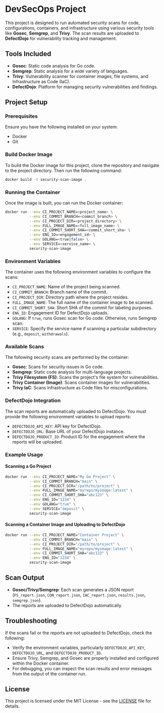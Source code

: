 # DevSecOps Project

This project is designed to run automated security scans for code, configurations, containers, and infrastructure using various security tools like **Gosec**, **Semgrep**, and **Trivy**. The scan results are uploaded to **DefectDojo** for vulnerability tracking and management.

## Tools Included
- **Gosec**: Static code analysis for Go code.
- **Semgrep**: Static analysis for a wide variety of languages.
- **Trivy**: Vulnerability scanner for container images, file systems, and Infrastructure as Code (IaC).
- **DefectDojo**: Platform for managing security vulnerabilities and findings.

## Project Setup

### Prerequisites
Ensure you have the following installed on your system:
- Docker
- Git

### Build Docker Image
To build the Docker image for this project, clone the repository and navigate to the project directory. Then run the following command:
```bash
docker build -t security-scan-image .
```

### Running the Container
Once the image is built, you can run the Docker container:
```bash
docker run --env CI_PROJECT_NAME=<project_name> \
           --env CI_COMMIT_BRANCH=<commit_branch> \
           --env CI_PROJECT_DIR=<project_directory> \
           --env FULL_IMAGE_NAME=<full_image_name> \
           --env CI_COMMIT_SHORT_SHA=<commit_short_sha> \
           --env ENG_ID=<engagement_id> \
           --env GOLANG=<true|false> \
           --env SERVICE=<service_name> \
           security-scan-image
```

### Environment Variables

The container uses the following environment variables to configure the scans:
- `CI_PROJECT_NAME`: Name of the project being scanned.
- `CI_COMMIT_BRANCH`: Branch name of the commit.
- `CI_PROJECT_DIR`: Directory path where the project resides.
- `FULL_IMAGE_NAME`: The full name of the container image to be scanned.
- `CI_COMMIT_SHORT_SHA`: Short SHA of the commit for labeling purposes.
- `ENG_ID`: Engagement ID for DefectDojo uploads.
- `GOLANG`: If `true`, runs Gosec scan for Go code. Otherwise, runs Semgrep scan.
- `SERVICE`: Specify the service name if scanning a particular subdirectory (e.g., `deposit`, `withdrawals`).

### Available Scans
The following security scans are performed by the container:
- **Gosec**: Scans for security issues in Go code.
- **Semgrep**: Static code analysis for multi-language projects.
- **Trivy Filesystem (FS)**: Scans the project's file system for vulnerabilities.
- **Trivy Container (Image)**: Scans container images for vulnerabilities.
- **Trivy IaC**: Scans Infrastructure as Code files for misconfigurations.

### DefectDojo Integration
The scan reports are automatically uploaded to DefectDojo. You must provide the following environment variables to upload reports:
- `DEFECTDOJO_API_KEY`: API key for DefectDojo.
- `DEFECTDOJO_URL`: Base URL of your DefectDojo instance.
- `DEFECTDOJO_PRODUCT_ID`: Product ID for the engagement where the reports will be uploaded.

### Example Usage

#### Scanning a Go Project
```bash
docker run --env CI_PROJECT_NAME="My Go Project" \
           --env CI_COMMIT_BRANCH="main" \
           --env CI_PROJECT_DIR="/path/to/project" \
           --env FULL_IMAGE_NAME="myrepo/myimage:latest" \
           --env CI_COMMIT_SHORT_SHA="abc123" \
           --env ENG_ID="1234" \
           --env GOLANG="true" \
           --env SERVICE="deposit" \
           security-scan-image
```

#### Scanning a Container Image and Uploading to DefectDojo
```bash
docker run --env CI_PROJECT_NAME="Container Project" \
           --env CI_COMMIT_BRANCH="main" \
           --env CI_PROJECT_DIR="/path/to/project" \
           --env FULL_IMAGE_NAME="myrepo/myimage:latest" \
           --env CI_COMMIT_SHORT_SHA="abc123" \
           --env ENG_ID="1234" \
           security-scan-image
```

## Scan Output
- **Gosec/Trivy/Semgrep**: Each scan generates a JSON report (`FS_report.json`, `CON_report.json`, `IAC_report.json`, `results.json`, `semgrep.json`).
- The reports are uploaded to DefectDojo automatically.

## Troubleshooting
If the scans fail or the reports are not uploaded to DefectDojo, check the following:
- Verify the environment variables, particularly `DEFECTDOJO_API_KEY`, `DEFECTDOJO_URL`, and `DEFECTDOJO_PRODUCT_ID`.
- Ensure Trivy, Semgrep, and Gosec are properly installed and configured within the Docker container.
- For debugging, you can inspect the scan results and error messages from the output of the container run.

## License
This project is licensed under the MIT License - see the [LICENSE](LICENSE) file for details.
